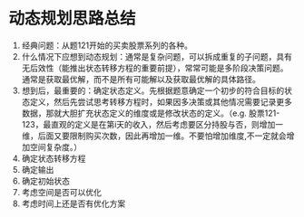 # 动态规划思路总结

1. 经典问题：从题121开始的买卖股票系列的各种。
2. 什么情况下应想到动态规划：通常是复杂问题，可以拆成重复的子问题，具有无后效性（能推出状态转移方程的重要前提），常常可能是多阶段决策问题。通常是获取最优解，而不是所有可能解以及获取最优解的具体路径。
3. 想到后，最重要的：确定状态定义。先根据题意确定一个初步的符合目标的状态定义，然后先尝试思考转移方程时，如果因多决策或其他情况需要记录更多数据，那就大胆扩充状态定义的维度或是修改状态的定义。（e.g. 股票121-123，最直观的定义是在第i天的收入，然后考虑要区分持股与否，则增加一维，后面又要限制购买次数，因此再增加一维。不要怕增加维度,不一定就会增加空间复杂度。）
3. 确定状态转移方程
3. 确定输出
3. 确定初始状态
3. 考虑空间是否可以优化
3. 考虑时间上还是否有优化方案